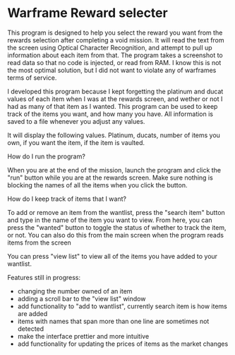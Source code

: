 # Warframe Reward selecter

This program is designed to help you select the reward you want from the rewards selection after completing a void mission. It will read the text from the screen using Optical Character Recognition, and attempt to pull up information about each item from that. The program takes a screenshot to read data so that no code is injected, or read from RAM. I know this is not the most optimal solution, but I did not want to violate any of warframes terms of service.

I developed this program because I kept forgetting the platinum and ducat values of each item when I was at the rewards screen, and wether or not I had as many of that item as I wanted. This program can be used to keep track of the items you want, and how many you have. All information is saved to a file whenever you adjust any values. 

It will display the following values. Platinum, ducats, number of items you own, if you want the item, if the item is vaulted.

How do I run the program?

When you are at the end of the mission, launch the program and click the "run" button while you are at the rewards screen. 
Make sure nothing is blocking the names of all the items when you click the button.

How do I keep track of items that I want?

To add or remove an item from the wantlist, press the "search item" button and type in the name of the item you want to view.
From here, you can press the "wanted" button to toggle the status of whether to track the item, or not. You can also do this from the main screen when the program reads items from the screen

You can press "view list" to view all of the items you have added to your wantlist.

Features still in progress:

- changing the number owned of an item
- adding a scroll bar to the "view list" window
- add functionality to "add to wantlist", currently search item is how items are added
- items with names that span more than one line are sometimes not detected
- make the interface prettier and more intuitive
- add functionality for updating the prices of items as the market changes
